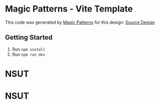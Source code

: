 # Magic Patterns - Vite Template

This code was generated by [Magic Patterns](https://magicpatterns.com) for this design: [Source Design](https://magicpatterns.com/c/ryfvfdnrn2r33ceafpnxxm)

## Getting Started

1. Run `npm install`
2. Run `npm run dev`
# NSUT
# NSUT
